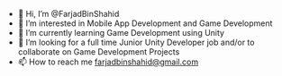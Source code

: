 - 👋 Hi, I’m @FarjadBinShahid
- 👀 I’m interested in Mobile App Development and Game Development
- 🌱 I’m currently learning Game Development using Unity
- 💞️ I’m looking for a full time Junior Unity Developer job and/or to collaborate on Game Development Projects
- 📫 How to reach me farjadbinshahid@gmail.com

<!---
FarjadBinShahid/FarjadBinShahid is a ✨ special ✨ repository because its `README.md` (this file) appears on your GitHub profile.
You can click the Preview link to take a look at your changes.
--->
